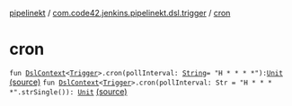 [pipelinekt](../index.md) / [com.code42.jenkins.pipelinekt.dsl.trigger](index.md) / [cron](./cron.md)

# cron

`fun `[`DslContext`](../com.code42.jenkins.pipelinekt.dsl/-dsl-context/index.md)`<`[`Trigger`](../com.code42.jenkins.pipelinekt.core/-trigger.md)`>.cron(pollInterval: `[`String`](https://kotlinlang.org/api/latest/jvm/stdlib/kotlin/-string/index.html)` = "H * * * *"): `[`Unit`](https://kotlinlang.org/api/latest/jvm/stdlib/kotlin/-unit/index.html) [(source)](https://github.com/code42/pipelinekt/tree/master/dsl/src/main/kotlin/com/code42/jenkins/pipelinekt/dsl/trigger/TriggerDsl.kt#L19)
`fun `[`DslContext`](../com.code42.jenkins.pipelinekt.dsl/-dsl-context/index.md)`<`[`Trigger`](../com.code42.jenkins.pipelinekt.core/-trigger.md)`>.cron(pollInterval: Str = "H * * * *".strSingle()): `[`Unit`](https://kotlinlang.org/api/latest/jvm/stdlib/kotlin/-unit/index.html) [(source)](https://github.com/code42/pipelinekt/tree/master/dsl/src/main/kotlin/com/code42/jenkins/pipelinekt/dsl/trigger/TriggerDsl.kt#L23)